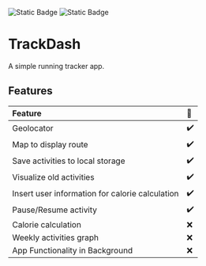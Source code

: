 ![Static Badge](https://img.shields.io/badge/Dart-0175C2?style=flat&logo=dart)
![Static Badge](https://img.shields.io/badge/Flutter-02569B?style=flat&logo=flutter)

# TrackDash
A simple running tracker app. 

## Features
Feature | 📱
:------------ | :-------------
Geolocator     | ✔️
Map to display route  | ✔️
Save activities to local storage  | ✔️
Visualize old activities | ✔️
Insert user information for calorie calculation | ✔️
Pause/Resume activity | ✔️
Calorie calculation | ❌
Weekly activities graph | ❌
App Functionality in Background | ❌
